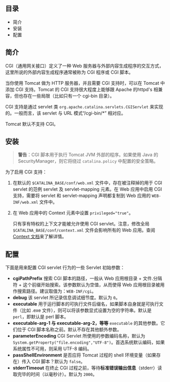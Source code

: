 
## 目录  

- 简介  
- 安装  
- 配置   

## 简介  

CGI（通用网关接口）定义了一种 Web 服务器与外部内容生成程序的交互方式，这里所说的外部内容生成程序通常被称为 CGI 程序或 CGI 脚本。   

当你使用 Tomcat 做为 HTTP 服务器，并且需要 CGI 支持时，可以在 Tomcat 中添加 CGI 支持。Tomcat 的 CGI 支持很大程度上能够跟 Apache 的httpd's 相兼容，但也存在一些局限（比如只有一个 cgi-bin 目录）。   

CGI 支持是通过 servlet 类 `org.apache.catalina.servlets.CGIServlet` 来实现的。一般而言，该 servlet 与 URL 模式“/cgi-bin/*” 相对应。  

Tomcat 默认不支持 CGI。  

## 安装  

> **警告**：CGI 脚本用于执行 Tomcat JVM 外部的程序。如果使用 Java 的 SecurityManager，则它将绕过 `catalina.policy` 中配置的安全策略。     

为了启用 CGI 支持：   

1. 在默认的 `$CATALINA_BASE/conf/web.xml` 文件中，存在被注释掉的用于 CGI servlet 的范例 servlet 及 servlet-mapping 元素。在 Web 应用中启用 CGI 支持，需要将 servlet 和 servlet-mapping 声明都复制到 Web 应用的 `WEB-INF/web.xml` 文件中。   

2. 在 Web 应用中的 Context 元素中设置 `privileged="true"`。  
	
	只有享有特权的上下文才能被允许使用 CGI servlet。注意，修改全局`$CATALINA_BASE/conf/context.xml` 文件会影响所有的 Web 应用。查阅 [Context 文档](http://tomcat.apache.org/tomcat-8.0-doc/config/context.html)来了解详情。   
	

## 配置   

下面是用来配置 CGI servlet 行为的一些 Servlet 初始参数：   

- **cgiPathPrefix** 搜索 CGI 脚本的路径，一般从 Web 应用根目录 + 文件.分隔符 + 这个前缀开始搜索。该参数默认为空值，从而使得 Web 应用根目录被用作搜索路径。建议取值为：`WEB-INF/cgi`。
- **debug** 该 servlet 所记录信息调试细节度。默认为 `0`。
- **executable** 用于运行脚本的可执行文件后缀名，如果脚本自身就是可执行文件（比如 .exe 文件），则可以将该参数显式设置为空的字符串。默认是 `perl`，即默认是 perl 脚本。
- **executable-arg-1 与 executable-arg-2，等等** `executable` 的其他参数。它们位于 CGI 脚本名称之前。默认不存在其他额外参数。
- **parameterEncoding** CGI Servlet 所使用的参数编码名称，默认为 `System.getProperty("file.encoding","UTF-8")`。首选系统默认编码，如果系统属性不可用，则采用 UTF-8 编码。
- **passShellEnvironment** 是否应将 Tomcat 过程的 shell 环境变量（如果存在）传入 CGI 脚本？默认为 `false`。
- **stderrTimeout** 在终止 CGI 过程之前，等待**标准错误输出信息**（stderr）读取完毕的时间（以毫秒计）。默认为 `2000`。  












 